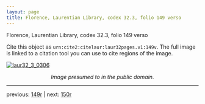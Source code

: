 ```yaml
---
layout: page
title: Florence, Laurentian Library, codex 32.3, folio 149 verso
---
```


Florence, Laurentian Library, codex 32.3, folio 149 verso

Cite this object as `urn:cite2:citelaur:laur32pages.v1:149v`.  The full image is linked to a citation tool you can use to cite regions of the image.

[![laur32_3_0306](http://www.homermultitext.org/iipsrv?IIIF=/project/homer/pyramidal/deepzoom/citelaur/laur32imgs/v1/laur32_3_0306.tif/full/800,/0/default.jpg)](http://www.homermultitext.org/ict2/?urn=urn:cite2:citelaur:laur32imgs.v1:laur32_3_0306) 

<p style="text-align: center; font-style: italic;">Image presumed to in the public domain.</p>

---

previous: [149r](../149r/) | next: [150r](../150r/)